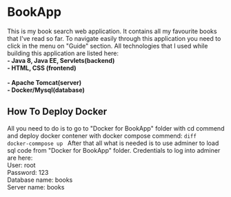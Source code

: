 # BookApp
This is my book search web application. It contains all my favourite books that I've read so far. To navigate easily through this application you need to click in the menu on "Guide" section. All technologies that I used while building this application are listed here: <br>
      <b>- Java 8, Java EE, Servlets(backend)</b><br>
      <b>- HTML, CSS (frontend)</b><br/><br>
      <b>- Apache Tomcat(server)</b><br>
      <b>- Docker/Mysql(database)</b>
      
## How To Deploy Docker
All you need to do is to go to "Docker for BookApp" folder with cd commend and deploy docker contener with docker compose commend:
      ```diff      
        docker-commpose up
      ```
After that all what is needed is to use adminer to load sql code from "Docker for BookApp" folder. Credentials to log into adminer are here:<br>
      User: root<br>
      Password: 123<br>
      Database name: books<br>
      Server name: books<br>
